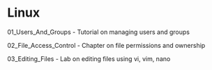 # Linux

01_Users_And_Groups - Tutorial on managing users and groups

02_File_Access_Control - Chapter on file permissions and ownership

03_Editing_Files - Lab on editing files using vi, vim, nano
